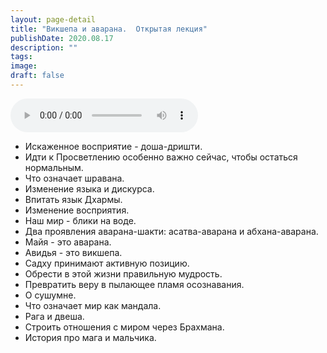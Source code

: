 ```yaml
---
layout: page-detail
title: "Викшепа и аварана.  Открытая лекция"
publishDate: 2020.08.17
description: ""
tags:
image:
draft: false
---
```


<audio title="2020.08.17 - Викшепа и аварана.  Открытая лекция.mp3" src="/upload/iblock/7e6/7e67a9b55288496c704071f1dafca609.mp3" controls=""></audio>

* Искаженное восприятие - доша-дришти.
* Идти к Просветлению особенно важно сейчас, чтобы остаться нормальным.
* Что означает шравана.
* Изменение языка и дискурса.
* Впитать язык Дхармы.
* Изменение восприятия.
* Наш мир - блики на воде.
* Два проявления аварана-шакти: асатва-аварана и абхана-аварана.
* Майя - это аварана.
* Авидья - это викшепа.
* Садху принимают активную позицию.
* Обрести в этой жизни правильную мудрость.
* Превратить веру в пылающее пламя осознавания.
* О сушумне.
* Что означает мир как мандала.
* Рага и двеша.
* Строить отношения с миром через Брахмана.
* История про мага и мальчика.

  
